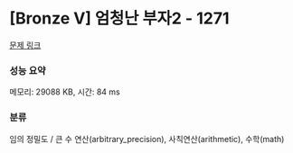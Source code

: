 # [Bronze V] 엄청난 부자2 - 1271 

[문제 링크](https://www.acmicpc.net/problem/1271) 

### 성능 요약

메모리: 29088 KB, 시간: 84 ms

### 분류

임의 정밀도 / 큰 수 연산(arbitrary_precision), 사칙연산(arithmetic), 수학(math)

